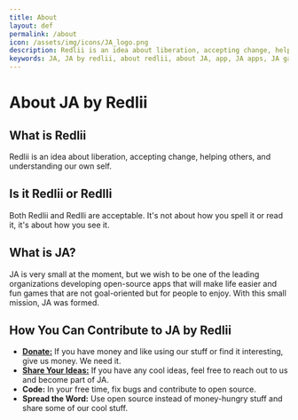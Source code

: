 ```yaml
---
title: About
layout: def
permalink: /about
icon: /assets/img/icons/JA_logo.png
description: Redlii is an idea about liberation, accepting change, helping others, and understanding our own self
keywords: JA, JA by redlii, about redlii, about JA, app, JA apps, JA games, mobile apps, fun games, about us
---
```


<h1>About JA by Redlii</h1>

<h2>What is Redlii</h2>
<p>Redlii is an idea about liberation, accepting change, helping others, and understanding our own self.</p>
<h2>Is it Redlii or Redlli</h2>
<p>Both Redlii and Redlli are acceptable. It's not about how you spell it or read it, it's about how you see it.</p>

<h2>What is JA?</h2>
<p>JA is very small at the moment, but we wish to be one of the leading organizations developing open-source apps that will make life easier and fun games that are not goal-oriented but for people to enjoy. With this small mission, JA was formed.</p>

<h2>How You Can Contribute to JA by Redlii</h2>
<p>
  <ul>
    <li><a class="linkhai" href="https://redlii.com/support"><strong>Donate:</strong></a> If you have money and like using our stuff or find it interesting, give us money. We need it.</li>
    <li><a class="linkhai" href="/contactus"><strong>Share Your Ideas:</strong></a> If you have any cool ideas, feel free to reach out to us and become part of JA.</li>
    <li><strong>Code:</strong> In your free time, fix bugs and contribute to open source.</li>
    <li><strong>Spread the Word:</strong> Use open source instead of money-hungry stuff and share some of our cool stuff.</li>
  </ul>
</p>
